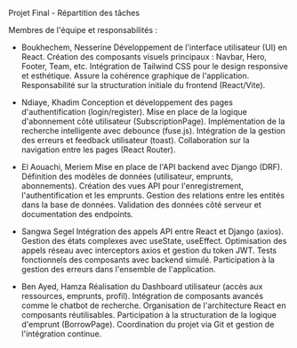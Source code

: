 Projet Final - Répartition des tâches

Membres de l'équipe et responsabilités :

- Boukhechem, Nesserine
Développement de l'interface utilisateur (UI) en React.
Création des composants visuels principaux : Navbar, Hero, Footer, Team, etc.
Intégration de Tailwind CSS pour le design responsive et esthétique.
Assure la cohérence graphique de l'application.
Responsabilité sur la structuration initiale du frontend (React/Vite).

- Ndiaye, Khadim
Conception et développement des pages d'authentification (login/register).
Mise en place de la logique d'abonnement côté utilisateur (SubscriptionPage).
Implémentation de la recherche intelligente avec debounce (fuse.js).
Intégration de la gestion des erreurs et feedback utilisateur (toast).
Collaboration sur la navigation entre les pages (React Router).

- El Aouachi, Meriem
Mise en place de l'API backend avec Django (DRF).
Définition des modèles de données (utilisateur, emprunts, abonnements).
Création des vues API pour l'enregistrement, l'authentification et les emprunts.
Gestion des relations entre les entités dans la base de données.
Validation des données côté serveur et documentation des endpoints.

- Sangwa Segel
Intégration des appels API entre React et Django (axios).
Gestion des états complexes avec useState, useEffect.
Optimisation des appels réseau avec interceptors axios et gestion du token JWT.
Tests fonctionnels des composants avec backend simulé.
Participation à la gestion des erreurs dans l'ensemble de l'application.

- Ben Ayed, Hamza
Réalisation du Dashboard utilisateur (accès aux ressources, emprunts, profil).
Intégration de composants avancés comme le chatbot de recherche.
Organisation de l'architecture React en composants réutilisables.
Participation à la structuration de la logique d'emprunt (BorrowPage).
Coordination du projet via Git et gestion de l'intégration continue.